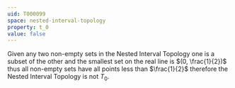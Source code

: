 ```yaml
---
uid: T000099
space: nested-interval-topology
property: t_0
value: false
---
```

Given any two non-empty sets in the Nested Interval Topology one is a subset of the other and the smallest set on the real line is $(0, \frac{1}{2})$ thus all non-empty sets have all points less than $\frac{1}{2}$ therefore the Nested Interval Topology is not $T_0$.


